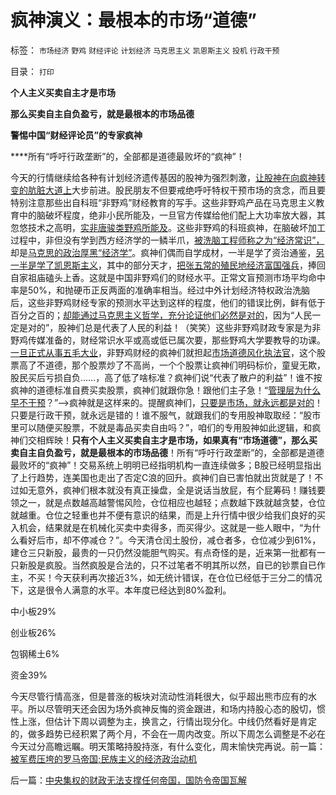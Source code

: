 # 疯神演义：最根本的市场“道德”

标签： `市场经济` `野鸡` `财经评论` `计划经济` `马克思主义` `凯恩斯主义` `投机` `行政干预` 

目录： `打印`

**个人主义买卖自主才是市场**

**那么买卖自主自负盈亏，就是最根本的市场品德**

**警惕中国“财经评论员”的专家疯神**

****所有“呼吁行政垄断”的，全部都是道德最败坏的“疯神”！

今天的行情继续给各种有计划经济遗传基因的股神为强烈刺激，[让股神在向疯神转变的肮脏大道上](../../../2010/9/1/疯神演义：“股神变疯神”的技术要点.md)大步前进。股民朋友不但要戒绝呼吁特权干预市场的贪念，而且要特别注意那些出自科班“非野鸡”财经教育的写手。这些非野鸡产品在马克思主义教育中的脑破坏程度，绝非小民所能及，一旦官方传媒给他们配上大功率放大器，其忽悠技术之高明，[实非唐骏类野鸡所能及](../../../2010/7/13/炒作唐骏“假文凭”的丑陋，没有契约就无所谓诚信.md)。这些非野鸡的科班疯神，在脑破坏加工过程中，非但没有学到西方经济学的一鳞半爪，[被洗脑工程师称之为“经济常识”，](../../../2009/7/27/实用主义的现代愚民制造业.md)却是[马克思的政治厚黑“经济学”](../../../2009/12/15/最要不得权威的经济学和权威的政治经济学.md)。疯神们偶而自学成材，一半是学了资治通鉴，[另一半是学了凯恩斯主义](http://blog.163.com/darthvad/blog/static/53399470200953111452935)，其中的部分天才，[把张五常的殖民地经济富国强兵](../../../2009/7/23/马列凯恩斯张五常理论中国特色化的共同特点.md)，捧回自家祖庙磕头上香。这就是中国非野鸡们的财经水平。正常文盲预测市场平均命中率是50%，和抛硬币正反两面的准确率相当。经过中外计划经济特权政治洗脑后，这些非野鸡财经专家的预测水平达到这样的程度，他们的错误比例，鲜有低于百分之百的；[却能通过马克思主义哲学，充分论证他们必然是对的](../../../2010/3/10/处处股神都是哲学家.md)，因为“人民一定是对的”，股神们总是代表了人民的利益！（笑笑）这些非野鸡财政专家是为非野鸡传媒准备的，财经常识水平或高或低已属次要，那些野鸡大学要教导的功课。[一旦正式从事五毛大业](../../../2010/1/13/五毛就业是个技术活.md)，非野鸡财经的疯神们就担起[市场道德风化执法官](../../../2010/4/23/中国愚民眼中的SEC起诉高盛；大盘股可能有更大的下跌.md)，这个股票高了不道德，那个股票炒了不高尚，一个个股票让疯神们明码标价，童叟无欺，股民买后亏损自负……，高了低了啥标准？疯神们说“代表了散户的利益”！谁不按疯神的道德标准自费买卖股票，疯神们就跟你急！跟他们主子急！“[管理层为什么早不干预](http://blog.sina.com.cn/s/blog_5563a64d0100gfpk.html)？”—>疯神就是这样来的。提醒疯神们，[只要是市场，就永远都是对的](../../../2009/1/23/市场经济去特权化,市场是最强大的天然的平准工具.md)！只要是行政干预，就永远是错的！谁不服气，就跟我们的专用股神取取经：“股市里可以随便买股票，不就是毒品买卖自由吗？”，咱们的专用股神如此逻辑，和疯神们交相辉映！**只有个人主义买卖自主才是市场，如果真有“市场道德”，那么买卖自主自负盈亏，就是最根本的市场品德**！所有“呼吁行政垄断”的，全部都是道德最败坏的“疯神”！交易系统上明明已经指明机构一直连续做多；B股已经明显指出了上行趋势，连美国也走出了否定C浪的回升。疯神们自已害怕就出货就是了！不过如无意外，疯神们根本就没有真正操盘，全是说话当放屁，有个屁筹码！赚钱要领之一，就是点数越高越警惕风险，仓位相应也越轻；点数越下跌就越贪婪，仓位就越重。仓位之轻重也并不便有意识的结果，而是上升行情中很少给我们良好的买入机会，结果就是在机械化买卖中卖得多，而买得少。这就是一些人眼中，“为什么看好后市，却不停减仓？”。今天清仓闰土股份，减仓者多，仓位减少到61%，建仓三只新股，最贵的一只仍然没能胆气购买。有点奇怪的是，近来第一批都有一只新股是疯股。当然疯股是合法的，只不过笔者不明其所以然，自已的钞票自已作主，不买！今天获利再次接近3%，如无统计错误，在仓位已经低于三分二的情况下，这是很令人满意的水平。本年度已经达到80%盈利。

中小板29%

创业板26%

包钢稀土6%

资金39%



今天尽管行情高涨，但是普涨的板块对流动性消耗很大，似乎超出熊市应有的水平。所以尽管明天还会因为场外疯神反悔的资金跟进，和场内持股心态的殷切，惯性上涨，但估计下周以调整为主，换言之，行情出现分化。中线仍然看好是肯定的，做多趋势已经积累了两个月，不会在一周内改变。所以下周怎么调整是不必在今天过分高瞻远瞩。明天策略持股持涨，有什么变化，周末愉快完再说。前一篇：[被军费压垮的罗马帝国;民族主义的经济政治动机](../../../2010/9/1/被军费压垮的罗马帝国;民族主义的经济政治动机.md)

后一篇：[中央集权的财政无法支撑任何帝国，国防令帝国瓦解](../../../2010/9/2/中央集权的财政无法支撑任何帝国，国防令帝国瓦解.md)
